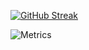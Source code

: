 [![GitHub Streak](http://github-readme-streak-stats.herokuapp.com?user=NaserAtOLX&theme=dark&background=000000)](https://git.io/streak-stats)

![Metrics](https://metrics.lecoq.io/NaserAtOLX?template=classic&repositories.forks=true&base.metadata=0&achievements=1&languages=1&languages.ignored=html%2C%20CSS%2C%20EJS%2C%20Jupyter%20notebook%2C%20Makefile%2C%20PHP%2C%20XSLT%2C%20C%2C%20Shell%2C%20Mako%2C%20Hack&languages.limit=8&languages.colors=github&languages.threshold=0%25&achievements.threshold=C&achievements.secrets=true&achievements.limit=15&config.timezone=Africa%2FCairo)

